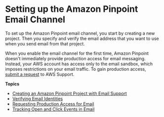 # Setting up the Amazon Pinpoint Email Channel<a name="channels-email-setup"></a>

To set up the Amazon Pinpoint email channel, you start by creating a new project\. Then you specify and verify the email address that you want to use when you send email from that project\.

When you enable the email channel for the first time, Amazon Pinpoint doesn't immediately provide production access for email messaging\. Instead, your AWS account has access only to the email sandbox, which imposes restrictions on your email traffic\. To gain production access, [submit a request](channels-email-setup-production-access.md) to AWS Support\.

**Topics**
+ [Creating an Amazon Pinpoint Project with Email Support](channels-email-setup-create.md)
+ [Verifying Email Identities](channels-email-manage-verify.md)
+ [Requesting Production Access for Email](channels-email-setup-production-access.md)
+ [Tracking Open and Click Events in Email](channels-email-open-click-tracking.md)